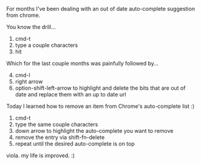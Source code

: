 For months I've been dealing with an out of date auto-complete suggestion from chrome.

You know the drill...

1. cmd-t
1. type a couple characters 
1. hit <enter>

Which for the last couple months was painfully followed by...

4. cmd-l
5. right arrow
6. option-shift-left-arrow to highlight and delete the bits that are out of date and replace them with an up to date url

Today I learned how to remove an item from Chrome's auto-complete list  :)

1. cmd-t 
1. type the same couple characters
1. down arrow to highlight the auto-complete you want to remove
1. remove the entry via shift-fn-delete
1. repeat until the desired auto-complete is on top

viola.  my life is improved.   :)
